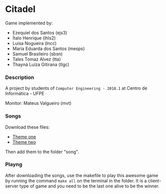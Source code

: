 # Citadel
Game implemented by: 

- Ezequiel dos Santos (ejs3)
- Ítalo Henrique (ihls2)
- Luisa Nogueira (lncc)
- Maria Eduarda dos Santos (mesps)
- Samuel Brasileiro (sbsn)
- Tales Tomaz Alvez (tta)
- Thayná Luiza Gitirana (tlgc)
                       
### Description
A project by students of `Computer Engineering - 2018.1` at Centro de Informática - UFPE

Monitor: Mateus Valgueiro (mvt)

### Songs

Download these files:
- [Theme one](http://www.mediafire.com/file/7jknu188be03xdi/theme.wav/file)
- [Theme two](http://www.mediafire.com/file/kp0w72icsh3fms8/theme2.wav/file)

Then add them to the folder "song".

### Playng
After downloading the songs, use the makefile to play this awesome game by running the command `make all` on the terminal in the folder. 
It is a client-server type of game and you need to be the last one alive to be the winner.
